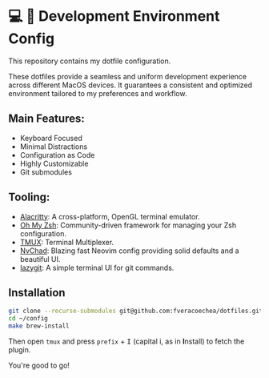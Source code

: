 # 💻 🚀 Development Environment Config

This repository contains my dotfile configuration.

These dotfiles provide a seamless and uniform development experience across different MacOS devices.
It guarantees a consistent and optimized environment tailored to my preferences and workflow.

## Main Features:

- Keyboard Focused
- Minimal Distractions
- Configuration as Code
- Highly Customizable
- Git submodules

## Tooling:

- [Alacritty](alacritty.org): A cross-platform, OpenGL terminal emulator.
- [Oh My Zsh](ohmyz.sh): Community-driven framework for managing your Zsh configuration.
- [TMUX](https://github.com/tmux/tmux): Terminal Multiplexer.
- [NvChad](nvchad.com): Blazing fast Neovim config providing solid defaults and a beautiful UI.
- [lazygit](https://github.com/jesseduffield/lazygit): A simple terminal UI for git commands.

## Installation

```zsh
git clone --recurse-submodules git@github.com:fveracoechea/dotfiles.git ~/.config
cd ~/config
make brew-install
```

Then open `tmux` and press `prefix` + <kbd>I</kbd> (capital i, as in **I**nstall) to fetch the plugin.

You're good to go!
